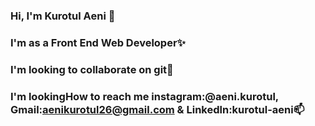 ### Hi, I'm Kurotul Aeni 👋
### I'm as a Front End Web Developer✨
### I'm looking to collaborate on git👯
### I'm lookingHow to reach me instagram:@aeni.kurotul, Gmail:aenikurotul26@gmail.com & Linkedln:kurotul-aeni📫
<!--
**KurotulAeni/KurotulAeni** is a ✨ _special_ ✨ repository because its `README.md` (this file) appears on your GitHub profile.

Here are some ideas to get you started:

- 🔭 I’m currently working on ...
- 🌱 I’m currently learning ...
- 👯 I’m looking to collaborate on ...
- 🤔 I’m looking for help with ...
- 💬 Ask me about ...
- 📫 How to reach me: ...
- 😄 Pronouns: ...
- ⚡ Fun fact: ...
-->
